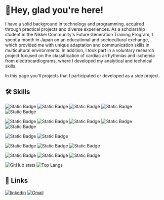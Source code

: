 # 🤗Hey, glad you're here!
I have a solid background in technology and programming, acquired through practical projects and diverse experiences. As a scholarship student in the Nikkei Community's Future Generation Training Program, I spent a month in Japan on an educational and sociocultural exchange, which provided me with unique adaptation and communication skills in multicultural environments. In addition, I took part in a voluntary research project focused on the classification of cardiac arrhythmias and ischemia from electrocardiograms, where I developed my analytical and technical skills.

In this page you'll projects that I participated or developed as a side project. 

## 🛠 Skills

![Static Badge](https://img.shields.io/badge/Python-20232A?style=for-the-badge&logo=python&logoColor=fff)
![Static Badge](https://img.shields.io/badge/C-20232A?style=for-the-badge&logo=c&logoColor=blue)
![Static Badge](https://img.shields.io/badge/Java-20232A?style=for-the-badge&logo=openjdk&logoColor=orange)
![Static Badge](https://img.shields.io/badge/JavaScript-20232A?style=for-the-badge&logo=javascript&logoColor=yellow)
![Static Badge](https://img.shields.io/badge/Clojure-20232A?style=for-the-badge&logo=clojure&logoColor=green)

![Static Badge](https://img.shields.io/badge/pandas-20232A?style=for-the-badge&logo=pandas)
![Static Badge](https://img.shields.io/badge/numpy-20232A?style=for-the-badge&logo=numpy)
![Static Badge](https://img.shields.io/badge/tensorflow-20232A?style=for-the-badge&logo=tensorflow)
![Static Badge](https://img.shields.io/badge/scikitlearn-20232A?style=for-the-badge&logo=scikitlearn)
![Static Badge](https://img.shields.io/badge/jupyter-20232A?style=for-the-badge&logo=jupyter)

![Static Badge](https://img.shields.io/badge/Postgresql-20232A?style=for-the-badge&logo=postgresql&logoColor=blue)
![Static Badge](https://img.shields.io/badge/MongoDB-20232A?style=for-the-badge&logo=mongodb&logoColor=green)

![Static Badge](https://img.shields.io/badge/HTML-20232A?style=for-the-badge&logo=html5&logoColor=orange)
![Static Badge](https://img.shields.io/badge/CSS-20232A?style=for-the-badge&logo=css3&logoColor=blue)
![Static Badge](https://img.shields.io/badge/Postman-20232A?style=for-the-badge&logo=postman&logoColor=orange)

![Static Badge](https://img.shields.io/badge/GIT-20232A?style=for-the-badge&logo=git&logoColor=orange)
![Static Badge](https://img.shields.io/badge/Oracle%20Cloud-20232A?style=for-the-badge&logo=oracle&logoColor=orange)
![Static Badge](https://img.shields.io/badge/AWS-20232A?style=for-the-badge&logo=amazon-web-services&logoColor=white)

![GitHub stats](https://github-readme-stats.vercel.app/api?username=kenzokomati&show_icons=true&theme=transparent)
![Top Langs](https://github-readme-stats.vercel.app/api/top-langs/?username=kenzokomati&layout=compact&theme=transparent)

## 🔗 Links

[![linkedin](https://img.shields.io/badge/linkedin-0A66C2?style=for-the-badge&logo=linkedin&logoColor=white)](https://www.linkedin.com/in/kenzo-komati/)
[![Gmail](https://img.shields.io/badge/Mail-c14438?style=for-the-badge&logo=gmail&logoColor=white)](mailto:kenzo.komati@gmail.com)
